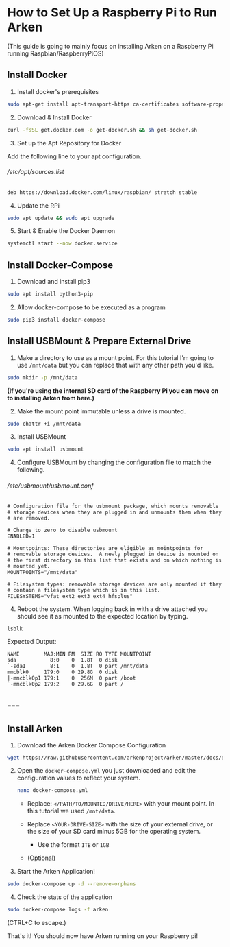 # How to Set Up a Raspberry Pi to Run Arken

(This guide is going to mainly focus on installing Arken on a Raspberry Pi running Raspbian/RaspberryPiOS)



## Install Docker

1. Install docker's prerequisites

```bash
sudo apt-get install apt-transport-https ca-certificates software-properties-common -y
```

2.  Download & Install Docker

```bash
curl -fsSL get.docker.com -o get-docker.sh && sh get-docker.sh
```

3.  Set up the Apt Repository for Docker

Add the following line to your apt configuration.

###### /etc/apt/sources.list

```bash
deb https://download.docker.com/linux/raspbian/ stretch stable
```

4. Update the RPi

```bash
sudo apt update && sudo apt upgrade
```

5. Start & Enable the Docker Daemon

```bash
systemctl start --now docker.service
```



## Install Docker-Compose

1. Download and install pip3

```bash
sudo apt install python3-pip
```

2. Allow docker-compose to be executed as a program

```bash
sudo pip3 install docker-compose
```



## Install USBMount & Prepare External Drive

1. Make a directory to use as a mount point. For this tutorial I'm going to use `/mnt/data` but you can replace that with any other path you'd like.

```bash
sudo mkdir -p /mnt/data
```

**(If you're using the internal SD card of the Raspberry Pi you can move on to installing Arken from here.)**



2. Make the mount point immutable unless a drive is mounted.

```bash
sudo chattr +i /mnt/data
```

3. Install USBMount

```bash
sudo apt install usbmount
```

4. Configure USBMount by changing the configuration file to match the following.

###### /etc/usbmount/usbmount.conf

```roboconf
# Configuration file for the usbmount package, which mounts removable
# storage devices when they are plugged in and unmounts them when they
# are removed.

# Change to zero to disable usbmount
ENABLED=1

# Mountpoints: These directories are eligible as mointpoints for
# removable storage devices.  A newly plugged in device is mounted on
# the first directory in this list that exists and on which nothing is
# mounted yet.
MOUNTPOINTS="/mnt/data"

# Filesystem types: removable storage devices are only mounted if they
# contain a filesystem type which is in this list.
FILESYSTEMS="vfat ext2 ext3 ext4 hfsplus"

```

4.  Reboot the system. When logging back in with a drive attached you should see it as mounted to the expected location by typing.

```bash
lsblk
```

 Expected Output:

```
NAME        MAJ:MIN RM  SIZE RO TYPE MOUNTPOINT
sda           8:0    0  1.8T  0 disk 
`-sda1        8:1    0  1.8T  0 part /mnt/data
mmcblk0     179:0    0 29.8G  0 disk 
|-mmcblk0p1 179:1    0  256M  0 part /boot
`-mmcblk0p2 179:2    0 29.6G  0 part /
```

## ---

## Install Arken

1. Download the Arken Docker Compose Configuration

```bash
wget https://raw.githubusercontent.com/arkenproject/arken/master/docs/examples/docker-compose.yml
```

2. Open the `docker-compose.yml` you just downloaded and edit the configuration values to reflect your system. 
   
   ```bash
   nano docker-compose.yml
   ```
   
   - Replace: `</PATH/TO/MOUNTED/DRIVE/HERE>` with your mount point. In this tutorial we used `/mnt/data`.
   
   - Replace `<YOUR-DRIVE-SIZE>` with the size of your external drive, or the size of your SD card minus 5GB for the operating system.
     
     - Use the format `1TB` or  `1GB`
   
   - (Optional) 

3. Start the Arken Application!

```bash
sudo docker-compose up -d --remove-orphans
```

4. Check the stats of the application

```bash
sudo docker-compose logs -f arken
```

(CTRL+C to escape.)



That's it! You should now have Arken running on your Raspberry pi!




